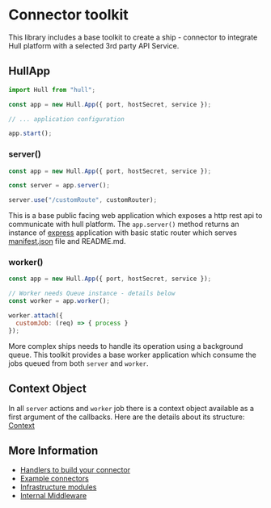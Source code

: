 # Connector toolkit
This library includes a base toolkit to create a ship - connector to integrate Hull platform with a selected 3rd party API Service.

## HullApp
```js
import Hull from "hull";

const app = new Hull.App({ port, hostSecret, service });

// ... application configuration

app.start();

```

### server()
```js
const app = new Hull.App({ port, hostSecret, service });

const server = app.server();

server.use("/customRoute", customRouter);
```

This is a base public facing web application which exposes a http rest api to communicate with hull platform.
The `app.server()` method returns an instance of [express](http://expressjs.com/) application with basic static router which serves [manifest.json](https://www.hull.io/docs/apps/ships/#file-structure) file and README.md.

### worker()
```js
const app = new Hull.App({ port, hostSecret, service });

// Worker needs Queue instance - details below
const worker = app.worker();

worker.attach({
  customJob: (req) => { process }
});
```

More complex ships needs to handle its operation using a background queue. This toolkit provides a base worker application which consume the jobs queued from both `server` and `worker`.

## Context Object
In all `server` actions and `worker` job there is a context object available as a first argument of the callbacks.
Here are the details about its structure: [Context](./CONTEXT.md)

## More Information

- [Handlers to build your connector](./HANDLERS.md)
- [Example connectors](./examples)
- [Infrastructure modules](./INFRA.md)
- [Internal Middleware](./MIDDLEWARES.md)

